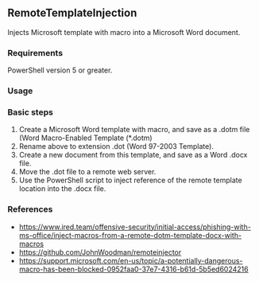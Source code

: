 ## RemoteTemplateInjection

Injects Microsoft template with macro into a Microsoft Word document.  

### Requirements

PowerShell version 5 or greater.

### Usage

### Basic steps

1. Create a Microsoft Word template with macro, and save as a .dotm file (Word Macro-Enabled Template (*.dotm)
2. Rename above to extension .dot (Word 97-2003 Template).
3. Create a new document from this template, and save as a Word .docx file.
4. Move the .dot file to a remote web server.
5. Use the PowerShell script to inject reference of the remote template location into the .docx file.

### References

- https://www.ired.team/offensive-security/initial-access/phishing-with-ms-office/inject-macros-from-a-remote-dotm-template-docx-with-macros
- https://github.com/JohnWoodman/remoteinjector
- https://support.microsoft.com/en-us/topic/a-potentially-dangerous-macro-has-been-blocked-0952faa0-37e7-4316-b61d-5b5ed6024216




